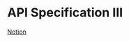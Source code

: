 # API Specification III

[Notion](https://jnaimxiii.notion.site/12-API-Specification-III-1448fb83ac9b4980982bc32538fe8270?pvs=4)
